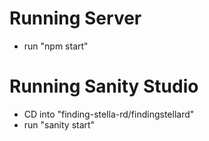 # Running Server
- run "npm start"

# Running Sanity Studio
- CD into "finding-stella-rd/findingstellard"
- run "sanity start"